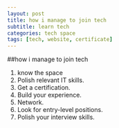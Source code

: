```yaml
---
layout: post
title: how i manage to join tech
subtitle: learn tech
categories: tech space
tags: [tech, website, certificate]
---
```

##how i manage to join tech
1. know the space
2. Polish relevant IT skills.
3. Get a certification.
4. Build your experience.
5. Network.
6. Look for entry-level positions.
7. Polish your interview skills.
